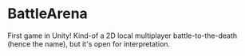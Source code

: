 # BattleArena

First game in Unity! Kind-of a 2D local multiplayer battle-to-the-death (hence the name), but it's open for interpretation.
